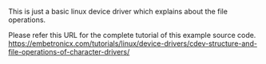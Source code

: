 This is just a basic linux device driver which explains about the file operations.

Please refer this URL for the complete tutorial of this example source code.
https://embetronicx.com/tutorials/linux/device-drivers/cdev-structure-and-file-operations-of-character-drivers/
